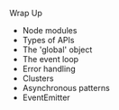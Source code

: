 Wrap Up 

- Node modules
- Types of APIs
- The 'global' object
- The event loop
- Error handling
- Clusters
- Asynchronous patterns
- EventEmitter